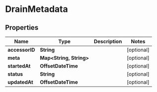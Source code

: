 

# DrainMetadata


## Properties

| Name | Type | Description | Notes |
|------------ | ------------- | ------------- | -------------|
|**accessorID** | **String** |  |  [optional] |
|**meta** | **Map&lt;String, String&gt;** |  |  [optional] |
|**startedAt** | **OffsetDateTime** |  |  [optional] |
|**status** | **String** |  |  [optional] |
|**updatedAt** | **OffsetDateTime** |  |  [optional] |



